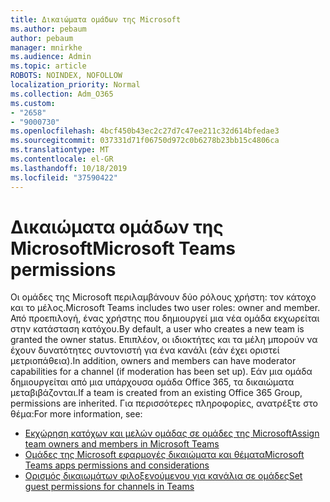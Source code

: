 ```yaml
---
title: Δικαιώματα ομάδων της Microsoft
ms.author: pebaum
author: pebaum
manager: mnirkhe
ms.audience: Admin
ms.topic: article
ROBOTS: NOINDEX, NOFOLLOW
localization_priority: Normal
ms.collection: Adm_O365
ms.custom:
- "2658"
- "9000730"
ms.openlocfilehash: 4bcf450b43ec2c27d7c47ee211c32d614bfedae3
ms.sourcegitcommit: 037331d71f06750d972c0b6278b23bb15c4806ca
ms.translationtype: MT
ms.contentlocale: el-GR
ms.lasthandoff: 10/18/2019
ms.locfileid: "37590422"
---
```

# <a name="microsoft-teams-permissions"></a><span data-ttu-id="34022-102">Δικαιώματα ομάδων της Microsoft</span><span class="sxs-lookup"><span data-stu-id="34022-102">Microsoft Teams permissions</span></span>

<span data-ttu-id="34022-103">Οι ομάδες της Microsoft περιλαμβάνουν δύο ρόλους χρήστη: τον κάτοχο και το μέλος.</span><span class="sxs-lookup"><span data-stu-id="34022-103">Microsoft Teams includes two user roles: owner and member.</span></span> <span data-ttu-id="34022-104">Από προεπιλογή, ένας χρήστης που δημιουργεί μια νέα ομάδα εκχωρείται στην κατάσταση κατόχου.</span><span class="sxs-lookup"><span data-stu-id="34022-104">By default, a user who creates a new team is granted the owner status.</span></span> <span data-ttu-id="34022-105">Επιπλέον, οι ιδιοκτήτες και τα μέλη μπορούν να έχουν δυνατότητες συντονιστή για ένα κανάλι (εάν έχει οριστεί μετριοπάθεια).</span><span class="sxs-lookup"><span data-stu-id="34022-105">In addition, owners and members can have moderator capabilities for a channel (if moderation has been set up).</span></span> <span data-ttu-id="34022-106">Εάν μια ομάδα δημιουργείται από μια υπάρχουσα ομάδα Office 365, τα δικαιώματα μεταβιβάζονται.</span><span class="sxs-lookup"><span data-stu-id="34022-106">If a team is created from an existing Office 365 Group, permissions are inherited.</span></span> <span data-ttu-id="34022-107">Για περισσότερες πληροφορίες, ανατρέξτε στο θέμα:</span><span class="sxs-lookup"><span data-stu-id="34022-107">For more information, see:</span></span>

- [<span data-ttu-id="34022-108">Εκχώρηση κατόχων και μελών ομάδας σε ομάδες της Microsoft</span><span class="sxs-lookup"><span data-stu-id="34022-108">Assign team owners and members in Microsoft Teams</span></span>](https://docs.microsoft.com/microsoftteams/assign-roles-permissions)
- [<span data-ttu-id="34022-109">Ομάδες της Microsoft εφαρμογές δικαιώματα και θέματα</span><span class="sxs-lookup"><span data-stu-id="34022-109">Microsoft Teams apps permissions and considerations</span></span>](https://docs.microsoft.com/microsoftteams/app-permissions)
- [<span data-ttu-id="34022-110">Ορισμός δικαιωμάτων φιλοξενούμενου για κανάλια σε ομάδες</span><span class="sxs-lookup"><span data-stu-id="34022-110">Set guest permissions for channels in Teams</span></span>](https://support.office.com/article/4756c468-2746-4bfd-a582-736d55fcc169)
